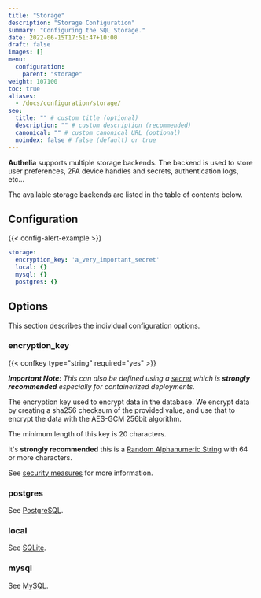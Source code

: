 ```yaml
---
title: "Storage"
description: "Storage Configuration"
summary: "Configuring the SQL Storage."
date: 2022-06-15T17:51:47+10:00
draft: false
images: []
menu:
  configuration:
    parent: "storage"
weight: 107100
toc: true
aliases:
  - /docs/configuration/storage/
seo:
  title: "" # custom title (optional)
  description: "" # custom description (recommended)
  canonical: "" # custom canonical URL (optional)
  noindex: false # false (default) or true
---
```


__Authelia__ supports multiple storage backends. The backend is used to store user preferences, 2FA device handles and
secrets, authentication logs, etc...

The available storage backends are listed in the table of contents below.

## Configuration

{{< config-alert-example >}}

```yaml {title="configuration.yml"}
storage:
  encryption_key: 'a_very_important_secret'
  local: {}
  mysql: {}
  postgres: {}
```

## Options

This section describes the individual configuration options.

### encryption_key

{{< confkey type="string" required="yes" >}}

*__Important Note:__ This can also be defined using a [secret](../methods/secrets.md) which is __strongly recommended__
especially for containerized deployments.*

The encryption key used to encrypt data in the database. We encrypt data by creating a sha256 checksum of the provided
value, and use that to encrypt the data with the AES-GCM 256bit algorithm.

The minimum length of this key is 20 characters.

It's __strongly recommended__ this is a
[Random Alphanumeric String](../../reference/guides/generating-secure-values.md#generating-a-random-alphanumeric-string) with 64 or more
characters.

See [security measures](../../overview/security/measures.md#storage-security-measures) for more information.

### postgres

See [PostgreSQL](postgres.md).

### local

See [SQLite](sqlite.md).

### mysql

See [MySQL](mysql.md).
